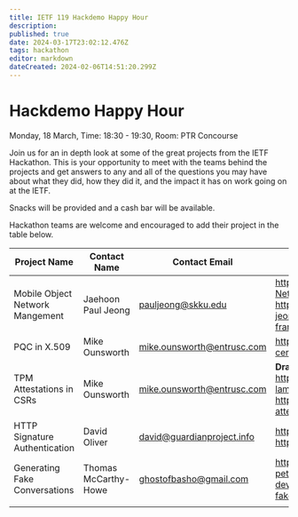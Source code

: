 ```yaml
---
title: IETF 119 Hackdemo Happy Hour
description: 
published: true
date: 2024-03-17T23:02:12.476Z
tags: hackathon
editor: markdown
dateCreated: 2024-02-06T14:51:20.299Z
---
```


# Hackdemo Happy Hour
Monday, 18 March, Time: 18:30 - 19:30, Room: PTR Concourse

Join us for an in depth look at some of the great projects from the IETF Hackathon. This is your opportunity to meet with the teams behind the projects and get answers to any and all of the questions you may have about what they did, how they did it, and the impact it has on work going on at the IETF. 

Snacks will be provided and a cash bar will be available.

Hackathon teams are welcome and encouraged to add their project in the table below.

| Project Name  |  Contact Name |  Contact Email |  Reference Link  |
|---|---|---|---|
|Mobile Object Network Mangement|Jaehoon Paul Jeong|pauljeong@skku.edu| https://github.com/jaehoonpauljeong/IBN-Network-Management/tree/main https://datatracker.ietf.org/doc/draft-jeong-opsawg-intent-based-sdv-framework/|
| PQC in X.509   | Mike Ounsworth   | mike.ounsworth@entrusc.com  | https://github.com/ietf-hackathon/pqc-certificates   |
| TPM Attestations in CSRs | Mike Ounsworth   | mike.ounsworth@entrusc.com  |  **Draft:** https://datatracker.ietf.org/doc/draft-ietf-lamps-csr-attestation/ **Hackathon code:** https://github.com/mwiseman-byid/csr-attestation-tpm-example  |
| HTTP Signature Authentication  |  David Oliver |  david@guardianproject.info |  https://datatracker.ietf.org/doc/draft-ietf-httpbis-unprompted-auth/  |
|  Generating Fake Conversations | Thomas McCarthy-Howe  |  ghostofbasho@gmail.com |  https://datatracker.ietf.org/doc/draft-petrie-vcon/ https://github.com/vcon-dev/vcon_faker https://vcon-faker.streamlit.app/ |
|   |   |   |   |


